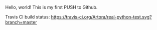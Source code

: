 Hello, world! This is my first PUSH to Github.

Travis CI build status:
https://travis-ci.org/Artora/real-python-test.svg?branch=master


